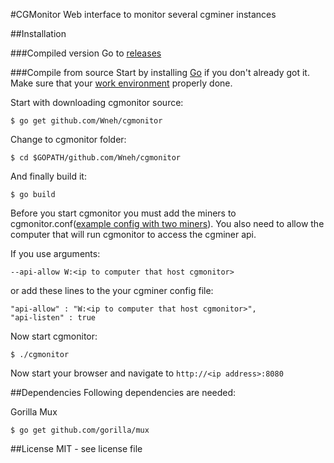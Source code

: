 #CGMonitor
Web interface to monitor several cgminer instances

##Installation

###Compiled version
Go to [releases](https://github.com/Wneh/cgmonitor/releases)

###Compile from source
Start by installing [Go](http://golang.org/doc/install) if you don't already got it. Make sure that your [work environment](http://golang.org/doc/code.html) properly done.

Start with downloading cgmonitor source:

    $ go get github.com/Wneh/cgmonitor

Change to cgmonitor folder:

    $ cd $GOPATH/github.com/Wneh/cgmonitor

And finally build it:

    $ go build

Before you start cgmonitor you must add the miners to cgmonitor.conf([example config with two miners](https://github.com/Wneh/cgmonitor/blob/master/exampleConfig.conf)). You also need to allow the computer that will run cgmonitor to access the cgminer api.

If you use arguments:

    --api-allow W:<ip to computer that host cgmonitor>

or add these lines to the your cgminer config file:

    "api-allow" : "W:<ip to computer that host cgmonitor>",
    "api-listen" : true

Now start cgmonitor:

    $ ./cgmonitor

Now start your browser and navigate to `http://<ip address>:8080`

##Dependencies
Following dependencies are needed:

Gorilla Mux

    $ go get github.com/gorilla/mux


##License
MIT - see license file
